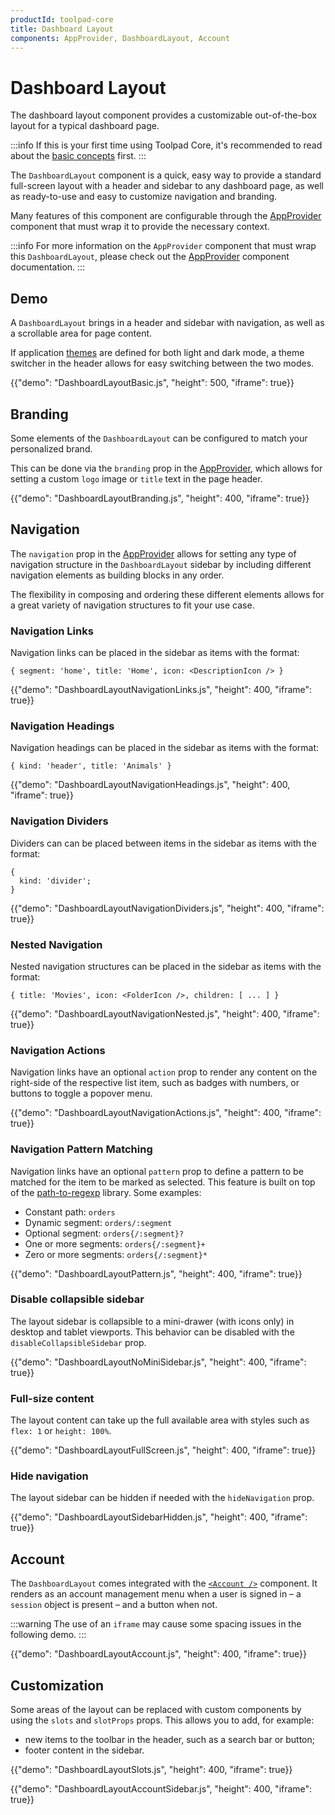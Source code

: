 ```yaml
---
productId: toolpad-core
title: Dashboard Layout
components: AppProvider, DashboardLayout, Account
---
```


# Dashboard Layout

<p class="description">The dashboard layout component provides a customizable out-of-the-box layout for a typical dashboard page.</p>

:::info
If this is your first time using Toolpad Core, it's recommended to read about the [basic concepts](/toolpad/core/introduction/base-concepts/) first.
:::

The `DashboardLayout` component is a quick, easy way to provide a standard full-screen layout with a header and sidebar to any dashboard page, as well as ready-to-use and easy to customize navigation and branding.

Many features of this component are configurable through the [AppProvider](https://mui.com/toolpad/core/react-app-provider/) component that must wrap it to provide the necessary context.

:::info
For more information on the `AppProvider` component that must wrap this `DashboardLayout`, please check out the [AppProvider](https://mui.com/toolpad/core/react-app-provider/) component documentation.
:::

## Demo

A `DashboardLayout` brings in a header and sidebar with navigation, as well as a scrollable area for page content.

If application [themes](https://mui.com/toolpad/core/react-app-provider/#theming) are defined for both light and dark mode, a theme switcher in the header allows for easy switching between the two modes.

{{"demo": "DashboardLayoutBasic.js", "height": 500, "iframe": true}}

## Branding

Some elements of the `DashboardLayout` can be configured to match your personalized brand.

This can be done via the `branding` prop in the [AppProvider](https://mui.com/toolpad/core/react-app-provider/), which allows for setting a custom `logo` image or `title` text in the page header.

{{"demo": "DashboardLayoutBranding.js", "height": 400, "iframe": true}}

## Navigation

The `navigation` prop in the [AppProvider](https://mui.com/toolpad/core/react-app-provider/) allows for setting any type of navigation structure in the `DashboardLayout` sidebar by including different navigation elements as building blocks in any order.

The flexibility in composing and ordering these different elements allows for a great variety of navigation structures to fit your use case.

### Navigation Links

Navigation links can be placed in the sidebar as items with the format:

```tsx
{ segment: 'home', title: 'Home', icon: <DescriptionIcon /> }
```

{{"demo": "DashboardLayoutNavigationLinks.js", "height": 400, "iframe": true}}

### Navigation Headings

Navigation headings can be placed in the sidebar as items with the format:

```tsx
{ kind: 'header', title: 'Animals' }
```

{{"demo": "DashboardLayoutNavigationHeadings.js", "height": 400, "iframe": true}}

### Navigation Dividers

Dividers can can be placed between items in the sidebar as items with the format:

```tsx
{
  kind: 'divider';
}
```

{{"demo": "DashboardLayoutNavigationDividers.js", "height": 400, "iframe": true}}

### Nested Navigation

Nested navigation structures can be placed in the sidebar as items with the format:

```tsx
{ title: 'Movies', icon: <FolderIcon />, children: [ ... ] }
```

{{"demo": "DashboardLayoutNavigationNested.js", "height": 400, "iframe": true}}

### Navigation Actions

Navigation links have an optional `action` prop to render any content on the right-side of the respective list item, such as badges with numbers, or buttons to toggle a popover menu.

{{"demo": "DashboardLayoutNavigationActions.js", "height": 400, "iframe": true}}

### Navigation Pattern Matching

Navigation links have an optional `pattern` prop to define a pattern to be matched for the item to be marked as selected.
This feature is built on top of the [path-to-regexp](https://www.npmjs.com/package/path-to-regexp) library. Some examples:

- Constant path: `orders`
- Dynamic segment: `orders/:segment`
- Optional segment: `orders{/:segment}?`
- One or more segments: `orders{/:segment}+`
- Zero or more segments: `orders{/:segment}*`

{{"demo": "DashboardLayoutPattern.js", "height": 400, "iframe": true}}

### Disable collapsible sidebar

The layout sidebar is collapsible to a mini-drawer (with icons only) in desktop and tablet viewports. This behavior can be disabled with the `disableCollapsibleSidebar` prop.

{{"demo": "DashboardLayoutNoMiniSidebar.js", "height": 400, "iframe": true}}

### Full-size content

The layout content can take up the full available area with styles such as `flex: 1` or `height: 100%`.

{{"demo": "DashboardLayoutFullScreen.js", "height": 400, "iframe": true}}

### Hide navigation

The layout sidebar can be hidden if needed with the `hideNavigation` prop.

{{"demo": "DashboardLayoutSidebarHidden.js", "height": 400, "iframe": true}}

## Account

The `DashboardLayout` comes integrated with the [`<Account />`](/toolpad/core/react-account/) component. It renders as an account management menu when a user is signed in – a `session` object is present – and a button when not.

:::warning
The use of an `iframe` may cause some spacing issues in the following demo.
:::

{{"demo": "DashboardLayoutAccount.js", "height": 400, "iframe": true}}

## Customization

Some areas of the layout can be replaced with custom components by using the `slots` and `slotProps` props.
This allows you to add, for example:

- new items to the toolbar in the header, such as a search bar or button;
- footer content in the sidebar.

{{"demo": "DashboardLayoutSlots.js", "height": 400, "iframe": true}}

{{"demo": "DashboardLayoutAccountSidebar.js", "height": 400, "iframe": true}}
